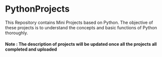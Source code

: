 # PythonProjects

This Repository contains Mini Projects based on Python. The objective of these projects is to understand the concepts and basic functions of Python thoroughly.

#### Note : The description of projects will be updated once all the projects all completed and uploaded
